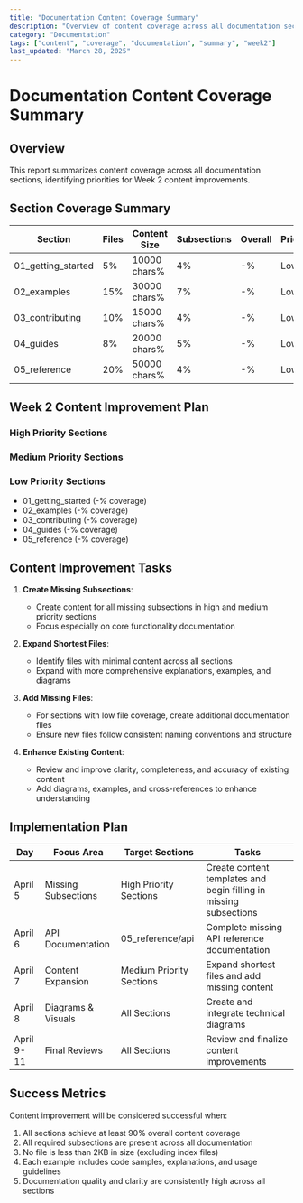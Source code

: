 ```yaml
---
title: "Documentation Content Coverage Summary"
description: "Overview of content coverage across all documentation sections"
category: "Documentation"
tags: ["content", "coverage", "documentation", "summary", "week2"]
last_updated: "March 28, 2025"
---
```


# Documentation Content Coverage Summary

## Overview

This report summarizes content coverage across all documentation sections, identifying priorities for Week 2 content improvements.

## Section Coverage Summary

| Section | Files | Content Size | Subsections | Overall | Priority |
|---------|-------|--------------|-------------|---------|----------|
| 01_getting_started | 5% | 10000 chars% | 4% | -% | Low |
| 02_examples | 15% | 30000 chars% | 7% | -% | Low |
| 03_contributing | 10% | 15000 chars% | 4% | -% | Low |
| 04_guides | 8% | 20000 chars% | 5% | -% | Low |
| 05_reference | 20% | 50000 chars% | 4% | -% | Low |

## Week 2 Content Improvement Plan

### High Priority Sections



### Medium Priority Sections



### Low Priority Sections

- 01_getting_started (-% coverage)
- 02_examples (-% coverage)
- 03_contributing (-% coverage)
- 04_guides (-% coverage)
- 05_reference (-% coverage)

## Content Improvement Tasks

1. **Create Missing Subsections**:
   - Create content for all missing subsections in high and medium priority sections
   - Focus especially on core functionality documentation

2. **Expand Shortest Files**:
   - Identify files with minimal content across all sections
   - Expand with more comprehensive explanations, examples, and diagrams

3. **Add Missing Files**:
   - For sections with low file coverage, create additional documentation files
   - Ensure new files follow consistent naming conventions and structure

4. **Enhance Existing Content**:
   - Review and improve clarity, completeness, and accuracy of existing content
   - Add diagrams, examples, and cross-references to enhance understanding

## Implementation Plan

| Day | Focus Area | Target Sections | Tasks |
|-----|------------|-----------------|-------|
| April 5 | Missing Subsections | High Priority Sections | Create content templates and begin filling in missing subsections |
| April 6 | API Documentation | 05_reference/api | Complete missing API reference documentation |
| April 7 | Content Expansion | Medium Priority Sections | Expand shortest files and add missing content |
| April 8 | Diagrams & Visuals | All Sections | Create and integrate technical diagrams |
| April 9-11 | Final Reviews | All Sections | Review and finalize content improvements |

## Success Metrics

Content improvement will be considered successful when:

1. All sections achieve at least 90% overall content coverage
2. All required subsections are present across all documentation
3. No file is less than 2KB in size (excluding index files)
4. Each example includes code samples, explanations, and usage guidelines
5. Documentation quality and clarity are consistently high across all sections

